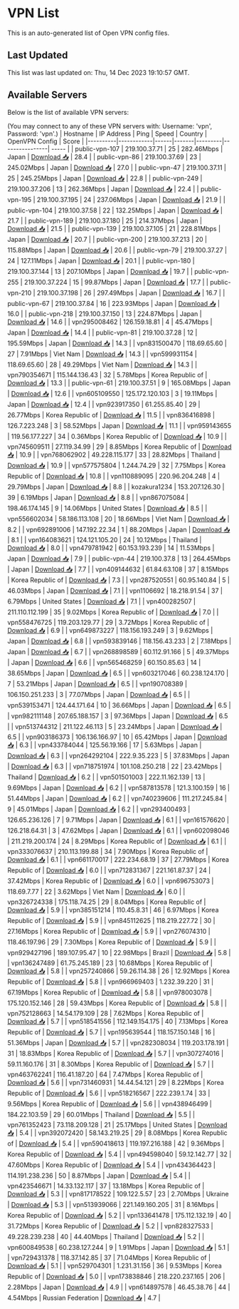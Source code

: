 # VPN List

This is an auto-generated list of Open VPN config files.

## Last Updated

This list was last updated on: Thu, 14 Dec 2023 19:10:57 GMT.

## Available Servers

Below is the list of available VPN servers:

(You may connect to any of these VPN servers with: Username: 'vpn', Password: 'vpn'.)
| Hostname | IP Address | Ping | Speed | Country | OpenVPN Config | Score |
|----------|------------|------|-------|---------|----------------| ----- |
| public-vpn-107 | 219.100.37.71 | 25 | 282.46Mbps | Japan | [Download 📥](./configs/server_0_JP.ovpn) | 28.4 |
| public-vpn-86 | 219.100.37.69 | 23 | 245.02Mbps | Japan | [Download 📥](./configs/server_1_JP.ovpn) | 27.0 |
| public-vpn-47 | 219.100.37.11 | 25 | 245.25Mbps | Japan | [Download 📥](./configs/server_2_JP.ovpn) | 22.8 |
| public-vpn-249 | 219.100.37.206 | 13 | 262.36Mbps | Japan | [Download 📥](./configs/server_3_JP.ovpn) | 22.4 |
| public-vpn-195 | 219.100.37.195 | 24 | 237.06Mbps | Japan | [Download 📥](./configs/server_4_JP.ovpn) | 21.9 |
| public-vpn-104 | 219.100.37.58 | 22 | 132.25Mbps | Japan | [Download 📥](./configs/server_5_JP.ovpn) | 21.7 |
| public-vpn-189 | 219.100.37.180 | 25 | 214.37Mbps | Japan | [Download 📥](./configs/server_6_JP.ovpn) | 21.5 |
| public-vpn-139 | 219.100.37.105 | 21 | 228.81Mbps | Japan | [Download 📥](./configs/server_7_JP.ovpn) | 20.7 |
| public-vpn-200 | 219.100.37.213 | 20 | 115.88Mbps | Japan | [Download 📥](./configs/server_8_JP.ovpn) | 20.6 |
| public-vpn-79 | 219.100.37.27 | 24 | 127.11Mbps | Japan | [Download 📥](./configs/server_9_JP.ovpn) | 20.1 |
| public-vpn-180 | 219.100.37.144 | 13 | 207.10Mbps | Japan | [Download 📥](./configs/server_10_JP.ovpn) | 19.7 |
| public-vpn-255 | 219.100.37.224 | 15 | 99.87Mbps | Japan | [Download 📥](./configs/server_11_JP.ovpn) | 17.7 |
| public-vpn-210 | 219.100.37.198 | 26 | 297.49Mbps | Japan | [Download 📥](./configs/server_12_JP.ovpn) | 16.7 |
| public-vpn-67 | 219.100.37.84 | 16 | 223.93Mbps | Japan | [Download 📥](./configs/server_13_JP.ovpn) | 16.0 |
| public-vpn-218 | 219.100.37.150 | 13 | 224.87Mbps | Japan | [Download 📥](./configs/server_14_JP.ovpn) | 14.6 |
| vpn295008462 | 126.159.18.81 | 4 | 45.47Mbps | Japan | [Download 📥](./configs/server_15_JP.ovpn) | 14.4 |
| public-vpn-81 | 219.100.37.28 | 12 | 195.59Mbps | Japan | [Download 📥](./configs/server_16_JP.ovpn) | 14.3 |
| vpn831500470 | 118.69.65.60 | 27 | 7.91Mbps | Viet Nam | [Download 📥](./configs/server_17_VN.ovpn) | 14.3 |
| vpn599931154 | 118.69.65.60 | 28 | 49.29Mbps | Viet Nam | [Download 📥](./configs/server_18_VN.ovpn) | 14.3 |
| vpn790354671 | 115.144.136.43 | 32 | 5.78Mbps | Korea Republic of | [Download 📥](./configs/server_19_KR.ovpn) | 13.3 |
| public-vpn-61 | 219.100.37.51 | 9 | 165.08Mbps | Japan | [Download 📥](./configs/server_20_JP.ovpn) | 12.6 |
| vpn605109550 | 125.172.120.103 | 3 | 19.11Mbps | Japan | [Download 📥](./configs/server_21_JP.ovpn) | 12.4 |
| vpn923917350 | 61.255.85.40 | 29 | 26.77Mbps | Korea Republic of | [Download 📥](./configs/server_22_KR.ovpn) | 11.5 |
| vpn836416898 | 126.7.223.248 | 3 | 58.52Mbps | Japan | [Download 📥](./configs/server_23_JP.ovpn) | 11.1 |
| vpn959143655 | 119.56.177.227 | 34 | 0.36Mbps | Korea Republic of | [Download 📥](./configs/server_24_KR.ovpn) | 10.9 |
| vpn745609511 | 27.119.34.99 | 29 | 8.85Mbps | Korea Republic of | [Download 📥](./configs/server_25_KR.ovpn) | 10.9 |
| vpn768062902 | 49.228.115.177 | 33 | 28.82Mbps | Thailand | [Download 📥](./configs/server_26_TH.ovpn) | 10.9 |
| vpn577575804 | 1.244.74.29 | 32 | 7.75Mbps | Korea Republic of | [Download 📥](./configs/server_27_KR.ovpn) | 10.8 |
| vpn110889095 | 220.96.204.248 | 4 | 29.79Mbps | Japan | [Download 📥](./configs/server_28_JP.ovpn) | 8.8 |
| kozakura1234 | 153.207.126.30 | 39 | 6.19Mbps | Japan | [Download 📥](./configs/server_29_JP.ovpn) | 8.8 |
| vpn867075084 | 198.46.174.145 | 9 | 14.06Mbps | United States | [Download 📥](./configs/server_30_US.ovpn) | 8.5 |
| vpn556602034 | 58.186.113.108 | 20 | 18.66Mbps | Viet Nam | [Download 📥](./configs/server_31_VN.ovpn) | 8.2 |
| vpn692891006 | 147.192.22.34 | 1 | 88.20Mbps | Japan | [Download 📥](./configs/server_32_JP.ovpn) | 8.1 |
| vpn164083621 | 124.121.105.20 | 24 | 10.12Mbps | Thailand | [Download 📥](./configs/server_33_TH.ovpn) | 8.0 |
| vpn479781942 | 60.153.193.239 | 14 | 11.53Mbps | Japan | [Download 📥](./configs/server_34_JP.ovpn) | 7.9 |
| public-vpn-44 | 219.100.37.8 | 13 | 264.45Mbps | Japan | [Download 📥](./configs/server_35_JP.ovpn) | 7.7 |
| vpn409144632 | 61.84.63.108 | 37 | 8.15Mbps | Korea Republic of | [Download 📥](./configs/server_36_KR.ovpn) | 7.3 |
| vpn287520551 | 60.95.140.84 | 5 | 46.03Mbps | Japan | [Download 📥](./configs/server_37_JP.ovpn) | 7.1 |
| vpn1106692 | 18.218.91.54 | 37 | 6.79Mbps | United States | [Download 📥](./configs/server_38_US.ovpn) | 7.1 |
| vpn400282507 | 211.110.112.199 | 35 | 9.02Mbps | Korea Republic of | [Download 📥](./configs/server_39_KR.ovpn) | 7.0 |
| vpn558476725 | 119.203.129.77 | 29 | 3.72Mbps | Korea Republic of | [Download 📥](./configs/server_40_KR.ovpn) | 6.9 |
| vpn649873227 | 118.156.193.249 | 3 | 9.62Mbps | Japan | [Download 📥](./configs/server_41_JP.ovpn) | 6.8 |
| vpn593839146 | 118.156.43.233 | 2 | 7.18Mbps | Japan | [Download 📥](./configs/server_42_JP.ovpn) | 6.7 |
| vpn268898589 | 60.112.91.166 | 5 | 49.37Mbps | Japan | [Download 📥](./configs/server_43_JP.ovpn) | 6.6 |
| vpn565468259 | 60.150.85.63 | 14 | 38.65Mbps | Japan | [Download 📥](./configs/server_44_JP.ovpn) | 6.5 |
| vpn603217046 | 60.238.124.170 | 7 | 53.21Mbps | Japan | [Download 📥](./configs/server_45_JP.ovpn) | 6.5 |
| vpn190708389 | 106.150.251.233 | 3 | 77.07Mbps | Japan | [Download 📥](./configs/server_46_JP.ovpn) | 6.5 |
| vpn539153471 | 124.44.171.64 | 10 | 36.66Mbps | Japan | [Download 📥](./configs/server_47_JP.ovpn) | 6.5 |
| vpn982111148 | 207.65.188.157 | 3 | 97.36Mbps | Japan | [Download 📥](./configs/server_48_JP.ovpn) | 6.5 |
| vpn513744312 | 211.122.46.113 | 5 | 23.24Mbps | Japan | [Download 📥](./configs/server_49_JP.ovpn) | 6.5 |
| vpn903186373 | 106.136.166.97 | 10 | 65.42Mbps | Japan | [Download 📥](./configs/server_50_JP.ovpn) | 6.3 |
| vpn433784044 | 125.56.19.166 | 17 | 5.63Mbps | Japan | [Download 📥](./configs/server_51_JP.ovpn) | 6.3 |
| vpn264292104 | 222.9.35.223 | 5 | 37.83Mbps | Japan | [Download 📥](./configs/server_52_JP.ovpn) | 6.3 |
| vpn718751974 | 101.108.250.218 | 22 | 23.42Mbps | Thailand | [Download 📥](./configs/server_53_TH.ovpn) | 6.2 |
| vpn501501003 | 222.11.162.139 | 13 | 9.69Mbps | Japan | [Download 📥](./configs/server_54_JP.ovpn) | 6.2 |
| vpn587813578 | 121.3.100.159 | 16 | 51.44Mbps | Japan | [Download 📥](./configs/server_55_JP.ovpn) | 6.2 |
| vpn740239606 | 111.217.245.84 | 9 | 45.01Mbps | Japan | [Download 📥](./configs/server_56_JP.ovpn) | 6.2 |
| vpn293400493 | 126.65.236.126 | 7 | 9.71Mbps | Japan | [Download 📥](./configs/server_57_JP.ovpn) | 6.1 |
| vpn161576620 | 126.218.64.31 | 3 | 47.62Mbps | Japan | [Download 📥](./configs/server_58_JP.ovpn) | 6.1 |
| vpn602098046 | 211.219.200.174 | 24 | 8.29Mbps | Korea Republic of | [Download 📥](./configs/server_59_KR.ovpn) | 6.1 |
| vpn333076637 | 210.113.199.88 | 34 | 7.90Mbps | Korea Republic of | [Download 📥](./configs/server_60_KR.ovpn) | 6.1 |
| vpn661170017 | 222.234.68.19 | 37 | 27.79Mbps | Korea Republic of | [Download 📥](./configs/server_61_KR.ovpn) | 6.0 |
| vpn712831367 | 221.161.87.37 | 24 | 37.42Mbps | Korea Republic of | [Download 📥](./configs/server_62_KR.ovpn) | 6.0 |
| vpn696753073 | 118.69.7.77 | 22 | 3.62Mbps | Viet Nam | [Download 📥](./configs/server_63_VN.ovpn) | 6.0 |
| vpn326724338 | 175.118.74.25 | 29 | 8.04Mbps | Korea Republic of | [Download 📥](./configs/server_64_KR.ovpn) | 5.9 |
| vpn385151214 | 110.45.8.31 | 46 | 6.97Mbps | Korea Republic of | [Download 📥](./configs/server_65_KR.ovpn) | 5.9 |
| vpn845112625 | 118.219.227.72 | 30 | 27.16Mbps | Korea Republic of | [Download 📥](./configs/server_66_KR.ovpn) | 5.9 |
| vpn276074310 | 118.46.197.96 | 29 | 7.30Mbps | Korea Republic of | [Download 📥](./configs/server_67_KR.ovpn) | 5.9 |
| vpn929427196 | 189.107.95.47 | 10 | 22.98Mbps | Brazil | [Download 📥](./configs/server_68_BR.ovpn) | 5.8 |
| vpn136247489 | 61.75.245.189 | 23 | 10.68Mbps | Korea Republic of | [Download 📥](./configs/server_69_KR.ovpn) | 5.8 |
| vpn257240866 | 59.26.114.38 | 26 | 12.92Mbps | Korea Republic of | [Download 📥](./configs/server_70_KR.ovpn) | 5.8 |
| vpn966969403 | 1.232.39.220 | 31 | 67.19Mbps | Korea Republic of | [Download 📥](./configs/server_71_KR.ovpn) | 5.8 |
| vpn978003078 | 175.120.152.146 | 28 | 59.43Mbps | Korea Republic of | [Download 📥](./configs/server_72_KR.ovpn) | 5.8 |
| vpn752128663 | 14.54.179.109 | 28 | 7.62Mbps | Korea Republic of | [Download 📥](./configs/server_73_KR.ovpn) | 5.7 |
| vpn518541556 | 112.149.154.175 | 40 | 7.13Mbps | Korea Republic of | [Download 📥](./configs/server_74_KR.ovpn) | 5.7 |
| vpn195639544 | 118.157.150.148 | 16 | 51.36Mbps | Japan | [Download 📥](./configs/server_75_JP.ovpn) | 5.7 |
| vpn282308034 | 119.203.178.191 | 31 | 18.83Mbps | Korea Republic of | [Download 📥](./configs/server_76_KR.ovpn) | 5.7 |
| vpn307274016 | 59.11.160.176 | 31 | 8.30Mbps | Korea Republic of | [Download 📥](./configs/server_77_KR.ovpn) | 5.7 |
| vpn463762241 | 116.41.187.20 | 64 | 7.47Mbps | Korea Republic of | [Download 📥](./configs/server_78_KR.ovpn) | 5.6 |
| vpn731460931 | 14.44.54.121 | 29 | 8.22Mbps | Korea Republic of | [Download 📥](./configs/server_79_KR.ovpn) | 5.6 |
| vpn518216567 | 222.239.1.74 | 33 | 9.56Mbps | Korea Republic of | [Download 📥](./configs/server_80_KR.ovpn) | 5.6 |
| vpn438946499 | 184.22.103.59 | 29 | 60.01Mbps | Thailand | [Download 📥](./configs/server_81_TH.ovpn) | 5.5 |
| vpn761352423 | 73.118.209.128 | 21 | 25.17Mbps | United States | [Download 📥](./configs/server_82_US.ovpn) | 5.4 |
| vpn392072420 | 58.143.219.25 | 29 | 8.08Mbps | Korea Republic of | [Download 📥](./configs/server_83_KR.ovpn) | 5.4 |
| vpn590418613 | 119.197.216.188 | 42 | 9.36Mbps | Korea Republic of | [Download 📥](./configs/server_84_KR.ovpn) | 5.4 |
| vpn494598040 | 59.12.142.77 | 32 | 47.60Mbps | Korea Republic of | [Download 📥](./configs/server_85_KR.ovpn) | 5.4 |
| vpn434364423 | 114.191.238.236 | 50 | 8.87Mbps | Japan | [Download 📥](./configs/server_86_JP.ovpn) | 5.4 |
| vpn423546671 | 14.33.132.117 | 37 | 13.18Mbps | Korea Republic of | [Download 📥](./configs/server_87_KR.ovpn) | 5.3 |
| vpn817178522 | 109.122.5.57 | 23 | 2.70Mbps | Ukraine | [Download 📥](./configs/server_88_UA.ovpn) | 5.3 |
| vpn513939066 | 221.149.160.205 | 31 | 8.16Mbps | Korea Republic of | [Download 📥](./configs/server_89_KR.ovpn) | 5.2 |
| vpn133641478 | 175.112.132.19 | 40 | 31.72Mbps | Korea Republic of | [Download 📥](./configs/server_90_KR.ovpn) | 5.2 |
| vpn828327533 | 49.228.239.238 | 40 | 44.40Mbps | Thailand | [Download 📥](./configs/server_91_TH.ovpn) | 5.2 |
| vpn600849538 | 60.238.127.244 | 9 | 1.91Mbps | Japan | [Download 📥](./configs/server_92_JP.ovpn) | 5.1 |
| vpn729431378 | 118.37.142.85 | 37 | 71.04Mbps | Korea Republic of | [Download 📥](./configs/server_93_KR.ovpn) | 5.1 |
| vpn529704301 | 1.231.31.156 | 36 | 9.53Mbps | Korea Republic of | [Download 📥](./configs/server_94_KR.ovpn) | 5.0 |
| vpn173838846 | 218.220.237.165 | 206 | 2.28Mbps | Japan | [Download 📥](./configs/server_95_JP.ovpn) | 4.9 |
| vpn614897578 | 46.45.38.76 | 44 | 4.54Mbps | Russian Federation | [Download 📥](./configs/server_96_RU.ovpn) | 4.7 |
